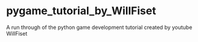 # pygame_tutorial_by_WillFiset
A run through of the python game development tutorial created by youtube WillFiset
